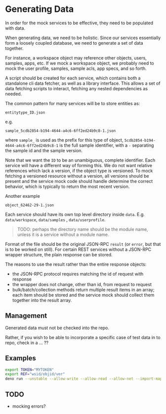 # Generating Data

In order for the mock services to be effective, they need to be populated with data.

When generating data, we need to be holistic. Since our services essentially form a loosely coupled database, we need to
generate a set of data together.

For instance, a workspace object may reference other objects, users, samples, apps, etc. If we mock a workspace object,
we probably need to mock the user profile, samples, sample acls, app specs, and so forth.

A script should be created for each service, which contains both a standalone cli data fetcher, as well as a library
interface. This allows a set of data fetching scripts to interact, fetching any nested dependencies as needed.

The common pattern for many services will be to store entities as:

```text
entitytype_ID.json
```

e.g.

```text
sample_5cdb2854-b194-4644-a4c6-6ff2ed24b9c8-1.json
```

where `sample_` is used as the prefix for this type of object, `5cdb2854-b194-4644-a4c6-6ff2ed24b9c8-1` is the full
sample identifier, with a `-` separating the sample id and the sample version.

Note that we want the `ID` to be an unambiguous, complete identifier. Each service will have a different way of forming
this. We do not want relative references which lack a version, if the object type is versioned. To mock fetching a
versioned resource without a version, all versions should be present and the service mock code should handle determine
the correct behavior, which is typically to return the most recent version.

Another example

```text
object_62462-29-1.json
```

Each service should have its own top level directory inside `data`. E.g. `data/workspace`, `data/samples`
, `data/userprofile`.

> TODO: perhaps the directory name should be the module name, unless it is a service without a module name.


Format of the file should be the original JSON-RPC `result` (or `error`, but that is to be worked on still). For certain
REST services without a JSON-RPC wrapper structure, the plain response can be stored.

The reasons to use the result rather than the entire response objects:

- the JSON-RPC protocol requires matching the id of request with response
- the wrapper does not change, other than id, from request to request
- bulk/batch/collection methods return multiple result items in an array; each item should be stored and the service
  mock should collect them together into the result array.

## Management

Generated data must not be checked into the repo.

Rather, if you wish to be able to incorporate a specific case of test data in to repo, check in a ... ??

## Examples

```bash
export TOKEN="MYTOKEN"
export REF="wsid/objid/ver"
deno run --unstable --allow-write --allow-read --allow-net --import-map=import_map.jsonsrc/cli/fetchSampleSet.ts --ref "$REF" --token "$TOKEN" --dest out

```

## TODO

- mocking errors?
